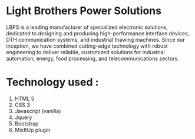 # Light Brothers Power Solutions
LBPS is a leading manufacturer of specialized electronic solutions, dedicated to designing and producing high-performance interface devices, DTH communication systems, and industrial thawing machines. Since our inception, we have combined cutting-edge technology with robust engineering to deliver reliable, customized solutions for industrial automation, energy, food processing, and telecommunications sectors.

# Technology used : 
1. HTML 5
2. CSS 3
3. Javascript (vanilla)
4. Jquery
5. Bootstrap
6. MixItUp plugin
 